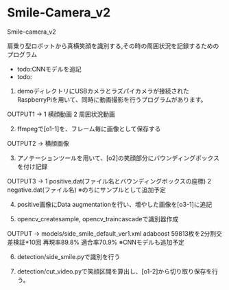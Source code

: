 # Smile-Camera_v2
Smile-camera_v2

肩乗り型ロボットから真横笑顔を識別する,その時の周囲状況を記録するためのプログラム

- todo:CNNモデルを追記
- todo:


1. demoディレクトリにUSBカメラとラズパイカメラが接続されたRaspberryPiを用いて、同時に動画撮影を行うプログラムがあります。

  OUTPUT1 -> 1 横顔動画
  2 周囲状況動画

2. ffmpegで[o1-1]を、フレーム毎に画像として保存する

  OUTPUT2 -> 横顔画像

3. アノテーションツールを用いて、[o2]の笑顔部分にバウンディングボックスを付け記録

  OUTPUT3 -> 1 positive.dat(ファイル名とバウンディングボックスの座標)
  2 negative.dat(ファイル名)
  ※のちにサンプルとして追加予定
             
4. positive画像にData augmentationを行い、増やした画像を[o3-1]に追記

5. opencv_createsample, opencv_traincascadeで識別器作成

  OUTPUT -> models/side_smile_default_ver1.xml
  adaboost
  59813枚を2分割交差検証*10回
  再現率89.8%
  適合率70.9%
  ※CNNモデルも追加予定
            
6. detection/side_smile.pyで識別を行う

7. detection/cut_video.pyで笑顔区間を算出し、[o1-2]から切り取り保存を行う。
